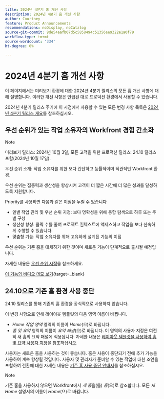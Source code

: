 ```yaml
---
title: 2024년 4분기 홈 개선 사항
description: 2024년 4분기 홈 개선 사항
author: Courtney
feature: Product Announcements
recommendations: noDisplay, noCatalog
source-git-commit: 9de54aafb07d5c5858494c51356ae9322e1a0f79
workflow-type: tm+mt
source-wordcount: '334'
ht-degree: 0%

---
```


# 2024년 4분기 홈 개선 사항

이 페이지에서는 미리보기 환경에 대한 2024년 4분기 릴리스의 모든 홈 개선 사항에 대해 설명합니다. 이러한 개선 사항은 언급된 대로 프로덕션 환경에서 사용할 수 있습니다.

2024년 4분기 릴리스 주기에 이 시점에서 사용할 수 있는 모든 변경 사항 목록은 [2024년 4분기 릴리스 개요](/help/quicksilver/product-announcements/product-releases/24-q4-release-activity/24-q4-release-overview.md)를 참조하십시오.

## 우선 순위가 있는 작업 소유자의 Workfront 경험 간소화

>[!NOTE]
>
>미리보기 릴리스: 2024년 10월 3일, 모든 고객을 위한 프로덕션 릴리스: 24.10 릴리스 포함(2024년 10월 17일).

우선 순위 소개: 작업 소유자를 위한 보다 간단하고 능률적이며 직관적인 Workfront 환경.

우선 순위는 집중력과 생산성을 향상시켜 고객이 더 짧은 시간에 더 많은 성과를 달성하도록 지원합니다.

Priority를 사용하면 다음과 같은 이점을 누릴 수 있습니다

* 일별 작업 관리 및 우선 순위 지정: 보다 명확성을 위해 통합 탐색으로 하루 또는 주별 구성
* 생산성 향상: 클릭 수를 줄여 프로젝트 컨텍스트에 액세스하고 작업을 보다 신속하게 수행할 수 있습니다.
* 맞춤형 기능: 작업 소유자를 위해 고유하게 설계된 기능의 이점

우선 순위는 기존 홈을 대체하기 위한 것이며 새로운 기능이 단계적으로 출시될 예정입니다.

자세한 내용은 [우선 순위 시작](/help/quicksilver/workfront-basics/priorities/get-started-with-priorities.md)을 참조하세요.

[이 기능의 비디오 데모 보기](https://video.tv.adobe.com/v/3434848/){target=_blank}

## 24.10으로 기존 홈 환경 사용 중단

24.10 릴리스를 통해 기존의 홈 환경을 공식적으로 사용하지 않습니다.

이 변경 사항으로 인해 레이아웃 템플릿의 다음 영역 이름이 바뀝니다.

* _Home 작업 영역_ 영역의 이름이 _Home_(으)로 바뀝니다.
* _홈 및 요약_ 영역의 이름이 _요약 패널_(으)로 바뀝니다. 이 영역의 사용자 지정은 여전히 새 홈의 요약 패널에 적용됩니다. 자세한 내용은 [레이아웃 템플릿을 사용하여 홈 및 요약 사용자 지정](/help/quicksilver/administration-and-setup/customize-workfront/use-layout-templates/customize-home-summary-layout-template.md)을 참조하십시오.

사용자는 새로운 홈을 사용하는 것이 좋습니다. 홈은 사용이 중단되기 전에 추가 기능을 사용하여 계속 향상될 것입니다. 사용자 및 관리자가 준비할 수 있는 작업에 대한 조언을 포함하여 전환에 대한 자세한 내용은 [기존 홈 사용 중단 안내서](/help/quicksilver/product-announcements/announcements/legacy-home-deprecation.md)를 참조하십시오.

>[!NOTE]
>
>기존 홈을 사용하지 않으면 Workfront에서 _새 홈_&#x200B;을(를) _홈_(으)로 참조합니다. 모든 _새 Home_ 설명서의 이름이 _Home_(으)로 바뀝니다.
